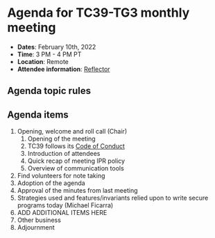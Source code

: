# Agenda for TC39-TG3 monthly meeting

- **Dates**: February 10th, 2022
- **Time**: 3 PM - 4 PM PT
- **Location**: Remote
- **Attendee information**: [Reflector](https://github.com/tc39/Reflector/issues/413)

## Agenda topic rules

## Agenda items

1. Opening, welcome and roll call (Chair)
    1. Opening of the meeting
    1. TC39 follows its [Code of Conduct](https://tc39.github.io/code-of-conduct/)
    1. Introduction of attendees
    1. Quick recap of meeting IPR policy
    1. Overview of communication tools
1. Find volunteers for note taking
1. Adoption of the agenda
1. Approval of the minutes from last meeting
1. Strategies used and features/invariants relied upon to write secure programs today (Michael Ficarra)
1. ADD ADDITIONAL ITEMS HERE
1. Other business
1. Adjournment

